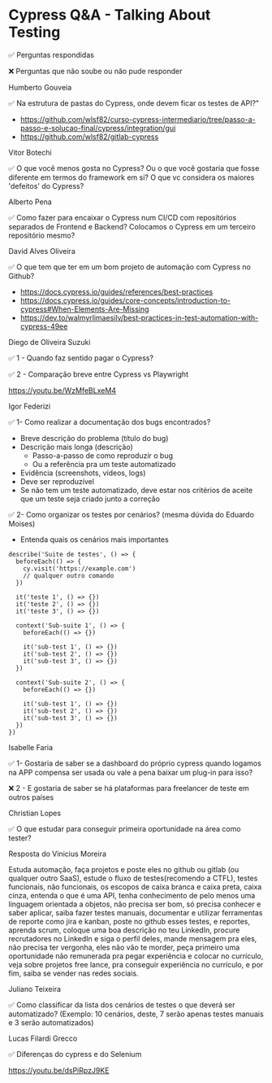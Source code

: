 # Cypress Q&A - Talking About Testing

✅ Perguntas respondidas

❌ Perguntas que não soube ou não pude responder

Humberto Gouveia

✅ Na estrutura de pastas do Cypress, onde devem ficar os testes de API?"

- https://github.com/wlsf82/curso-cypress-intermediario/tree/passo-a-passo-e-solucao-final/cypress/integration/gui
- https://github.com/wlsf82/gitlab-cypress

Vitor Botechi

✅ O que você menos gosta no Cypress? Ou o que você gostaria que fosse diferente em termos do framework em si? O que vc considera os maiores 'defeitos' do Cypress?

Alberto Pena

✅ Como fazer para encaixar o Cypress num CI/CD com repositórios separados de Frontend e Backend? Colocamos o Cypress em um terceiro repositório mesmo?

David Alves Oliveira

✅ O que tem que ter em um bom projeto de automação com Cypress no Github?

- https://docs.cypress.io/guides/references/best-practices
- https://docs.cypress.io/guides/core-concepts/introduction-to-cypress#When-Elements-Are-Missing
- https://dev.to/walmyrlimaesilv/best-practices-in-test-automation-with-cypress-49ee

Diego de Oliveira Suzuki

✅ 1 - Quando faz sentido pagar o Cypress?

✅ 2 - Comparação breve entre Cypress vs Playwright

https://youtu.be/WzMfeBLxeM4

Igor Federizi

✅ 1- Como realizar a documentação dos bugs encontrados?

- Breve descrição do problema (título do bug)
- Descrição mais longa (descrição)
   - Passo-a-passo de como reproduzir o bug
   - Ou a referência pra um teste automatizado
- Evidência (screenshots, vídeos, logs)
- Deve ser reproduzível
- Se não tem um teste automatizado, deve estar nos critérios de aceite que um teste seja criado junto a correção

✅ 2- Como organizar os testes por cenários? (mesma dúvida do Eduardo Moises)

- Entenda quais os cenários mais importantes

```
describe('Suite de testes', () => {
  beforeEach(() => {
    cy.visit('https://example.com')
    // qualquer outro comando
  })

  it('teste 1', () => {})
  it('teste 2', () => {})
  it('teste 3', () => {})

  context('Sub-suite 1', () => {
    beforeEach(() => {})

    it('sub-test 1', () => {})
    it('sub-test 2', () => {})
    it('sub-test 3', () => {})
  })

  context('Sub-suite 2', () => {
    beforeEach(() => {})

    it('sub-test 1', () => {})
    it('sub-test 2', () => {})
    it('sub-test 3', () => {})
  })
})
```

Isabelle Faria

✅ 1- Gostaria de saber se a dashboard do próprio cypress quando logamos na APP compensa ser usada ou vale a pena baixar um plug-in para isso?

❌ 2 - E gostaria de saber se há plataformas para freelancer de teste em outros países

Christian Lopes

✅ O que estudar para conseguir primeira oportunidade na área como tester?

Resposta do Vinicius Moreira

Estuda automação, faça projetos e poste eles no github ou gitlab (ou qualquer outro SaaS), estude o fluxo de testes(recomendo a CTFL), testes funcionais, não funcionais, os escopos de caixa branca e caixa preta, caixa cinza, entenda o que é uma API, tenha conhecimento de pelo menos uma linguagem orientada a objetos, não precisa ser bom, só precisa conhecer e saber aplicar, saiba fazer testes manuais, documentar e utilizar ferramentas de reporte como jira e kanban, poste no github esses testes, e reportes, aprenda scrum, coloque uma boa descrição no teu LinkedIn, procure recrutadores no LinkedIn e siga o perfil deles, mande mensagem pra eles, não precisa ter vergonha, eles não vão te morder, peça primeiro uma oportunidade não remunerada pra pegar experiência e colocar no currículo, veja sobre projetos free lance, pra conseguir experiência no currículo, e por fim, saiba se vender nas redes sociais.

Juliano Teixeira

✅ Como classificar da lista dos cenários de testes o que deverá ser automatizado? (Exemplo: 10 cenários, deste, 7 serão apenas testes manuais e 3 serão automatizados)

Lucas Filardi Grecco

✅ Diferenças do cypress e do Selenium

https://youtu.be/dsPiRpzJ9KE
